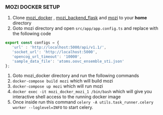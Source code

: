 ### MOZI DOCKER SETUP

1. Clone [mozi_docker](http://github.com/Habush/mozi_docker) , [mozi_backend_flask](https://gitlab.com/icog-labs/mozi_backend_flask.git) and [mozi](https://gitlab.com/icog-labs/mozi.git) to your **home** directory
2. Goto mozi directory and open `src/app/app.config.ts` and replace with the following code
 ``` javascript 
 export const configs = {
    'url' : 'http://localhost:5000/api/v1.1/',
    'socket_url': 'http://localhost:5000',
    'opencog_url_timeout': '10000',
    'sample_data_file': 'atoms.oovc_ensemble_sti.json'
};
``` 
1. Goto mozi_docker directory and run the following commands
2. `docker-compose build mozi` which will build mozi
3. `docker-compose up mozi` which will run mozi
4. `docker exec -it mozi_docker_mozi_1 /bin/bash` which will give you interactive shell access to the running docker image
5. Once inside run this command `celery -A utils.task_runner.celery worker --loglevel=INFO` to start celery. 

